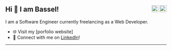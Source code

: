 

## Hi 👋 I am Bassel!  <a href="https://twitter.com/____Bassel" target="_blank" rel="nofollow"><img align="right" alt="Bassel's Twitter" width="22px" src="https://cdn.jsdelivr.net/npm/simple-icons@v3/icons/twitter.svg" /></a><a href="https://www.linkedin.com/in/bassel-abdelkader-6b0953221/" target="_blank" rel="nofollow"><img align="right" alt="Bassel's Linkedin" width="22px" src="https://cdn.jsdelivr.net/npm/simple-icons@v3/icons/linkedin.svg" /></a>

I am a Software Engineer currently freelancing as a Web Developer.

- 🌐 Visit my [porfolio website]
- 🔗  Connect with me on [LinkedIn](https://www.linkedin.com/in/bassel-abdelkader/)!

---

